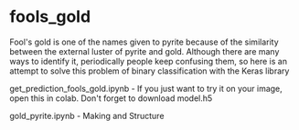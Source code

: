 # fools_gold

Fool's gold is one of the names given to pyrite because of the similarity between the external luster of pyrite and gold. 
Although there are many ways to identify it, periodically people keep confusing them, so here is an attempt to solve this problem of binary classification with the Keras library

get_prediction_fools_gold.ipynb - If you just want to try it on your image, open this in colab. Don't forget to download model.h5

gold_pyrite.ipynb - Making and Structure
